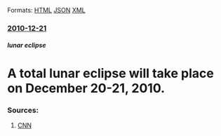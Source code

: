 
Formats: [HTML](/news/2010/12/21/a-total-lunar-eclipse-will-take-place-on-december-20-21-2010.html)  [JSON](/news/2010/12/21/a-total-lunar-eclipse-will-take-place-on-december-20-21-2010.json)  [XML](/news/2010/12/21/a-total-lunar-eclipse-will-take-place-on-december-20-21-2010.xml)  

### [2010-12-21](/news/2010/12/21/index.md)

##### lunar eclipse
# A total lunar eclipse will take place on December 20-21, 2010. 




### Sources:

1. [CNN](http://news.blogs.cnn.com/2010/12/20/strangers-in-the-night-lunar-eclipse-solstice-meet-again/)
